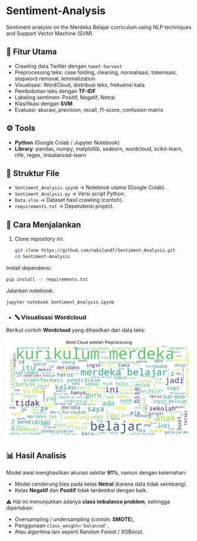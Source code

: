 # Sentiment-Analysis
Sentiment analysis on the Merdeka Belajar curriculum using NLP techniques and Support Vector Machine (SVM).

## 📌 Fitur Utama
- Crawling data Twitter dengan `tweet-harvest`
- Preprocessing teks: case folding, cleaning, normalisasi, tokenisasi, stopword removal, lemmatization
- Visualisasi: WordCloud, distribusi teks, frekuensi kata
- Pembobotan teks dengan **TF-IDF**
- Labeling sentimen: Positif, Negatif, Netral
- Klasifikasi dengan **SVM**
- Evaluasi: akurasi, precision, recall, f1-score, confusion matrix

## ⚙️ Tools
- **Python** (Google Colab / Jupyter Notebook)  
- **Library**: pandas, numpy, matplotlib, seaborn, wordcloud, scikit-learn, nltk, regex, imbalanced-learn

## 📂 Struktur File
- `Sentiment_Analysis.ipynb` → Notebook utama (Google Colab).
- `Sentiment_Analysis.py` → Versi script Python.
- `Data.xlsx` → Dataset hasil crawling (contoh).
- `requirements.txt` → Dependensi project.

## 🚀 Cara Menjalankan
1. Clone repository ini:
   ```bash
   git clone https://github.com/nabilandf/Sentiment-Analysis.git
   cd Sentiment-Analysis

Install dependensi:
```bash
pip install -r requirements.txt
```

Jalankan notebook:
```bash
jupyter notebook Sentiment_Analysis.ipynb
```
- ### 🔤 Visualisasi Wordcloud
Berikut contoh **Wordcloud** yang dihasilkan dari data teks:

![Wordcloud](wordcloud.png)

## 📊 Hasil Analisis
Model awal menghasilkan akurasi sekitar **91%**, namun dengan kelemahan:
- Model cenderung bias pada kelas **Netral** (karena data tidak seimbang).
- Kelas **Negatif** dan **Positif** tidak terdeteksi dengan baik.

⚠️ Hal ini menunjukkan adanya **class imbalance problem**, sehingga diperlukan:
- Oversampling / undersampling (contoh: **SMOTE**),
- Penggunaan `class_weight='balanced'`,
- Atau algoritma lain seperti Random Forest / XGBoost.
